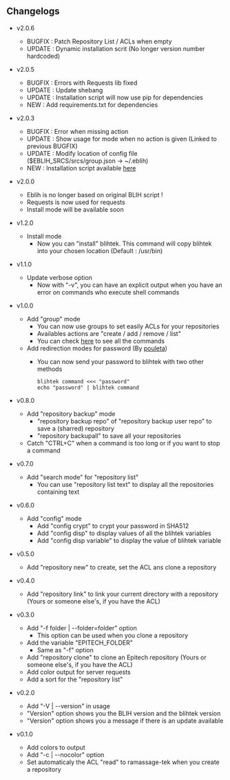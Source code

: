## Changelogs

* v2.0.6
    * BUGFIX : Patch Repository List / ACLs when empty
    * UPDATE : Dynamic installation scrit (No longer version number hardcoded)

* v2.0.5
    * BUGFIX : Errors with Requests lib fixed
    * UPDATE : Update shebang
    * UPDATE : Installation script will now use pip for dependencies
    * NEW : Add requirements.txt for dependencies

* v2.0.3
    * BUGFIX : Error when missing action
    * UPDATE : Show usage for mode when no action is given (Linked to previous BUGFIX)
    * UPDATE : Modify location of config file ($EBLIH_SRCS/srcs/group.json -> ~/.eblih)
    * NEW : Installation script available [here](https://github.com/hug33k/eblih/blob/master/install.sh)

* v2.0.0
    * Eblih is no longer based on original BLIH script !
    * Requests is now used for requests
    * Install mode will be available soon

* v1.2.0
    * Install mode
        * Now you can "install" blihtek. This command will copy blihtek into your chosen location (Default : /usr/bin)

* v1.1.0
    * Update verbose option
        * Now with "-v", you can have an explicit output when you have an error on commands who execute shell commands

* v1.0.0
    * Add "group" mode
        * You can now use groups to set easily ACLs for your repositories
        * Availables actions are "create / add / remove / list"
        * You can check [here](https://github.com/hug33k/eblih/blob/master/doc/USAGE.md) to see all the commands
    * Add redirection modes for password (By [pouleta](https://github.com/pouleta))
        * You can now send your password to blihtek with two other methods

            ````
            blihtek command <<< "password"
            echo "password" | blihtek command
            ````

* v0.8.0
    * Add "repository backup" mode
        * "repository backup repo" of "repository backup user repo" to save a (sharred) repository
        * "repository backupall" to save all your repositories
    * Catch "CTRL+C" when a command is too long or if you want to stop a command

* v0.7.0
    * Add "search mode" for "repository list"
        * You can use "repository list text" to display all the repositories containing text

* v0.6.0
    * Add "config" mode
        * Add "config crypt" to crypt your password in SHA512
        * Add "config disp" to display values of all the blihtek variables
        * Add "config disp variable" to display the value of blihtek variable

* v0.5.0
    * Add "repository new" to create, set the ACL ans clone a repository

* v0.4.0
    * Add "repository link" to link your current directory with a repository (Yours or someone else's, if you have the ACL)

* v0.3.0
    * Add "-f folder | --folder=folder" option
        * This option can be used when you clone a repository
    * Add the variable "EPITECH_FOLDER"
        * Same as "-f" option
    * Add "repository clone" to clone an Epitech repository (Yours or someone else's, if you have the ACL)
    * Add color output for server requests
    * Add a sort for the "repository list"

* v0.2.0
    * Add "-V | --version" in usage
    * "Version" option shows you the BLIH version and the blihtek version
    * "Version" option shows you a message if there is an update available

* v0.1.0
    * Add colors to output
    * Add "-c | --nocolor" option
    * Set automaticaly the ACL "read" to ramassage-tek when you create a repository
